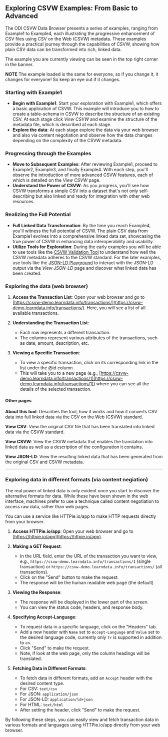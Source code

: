 ## Exploring CSVW Examples: From Basic to Advanced

The ODI CSVW Data Browser presents a series of examples, ranging from Example1 to Example4, each illustrating the progressive enhancement of CSV files using CSV on the Web (CSVW) metadata. These examples provide a practical journey through the capabilities of CSVW, showing how plain CSV data can be transformed into rich, linked data.

The example you are currently viewing can be seen in the top right corner in the banner.

**NOTE** The example loaded is the same for everyone, so if you change it, it changes for everyone! So keep an eye out if it changes.

### Starting with Example1

- **Begin with Example1**: Start your exploration with Example1, which offers a basic application of CSVW. This example will introduce you to how to create a table-schema in CSVW to describe the structure of an existing CSV. At each stage click *View CSVW* and examine the structure of the metadata file, which is described at each stage.
- **Explore the data**: At each stage explore the data via your web browser and also via content negotiation and observe how the data changes depending on the complexity of the CSVW metadata.

### Progressing through the Examples

- **Move to Subsequent Examples**: After reviewing Example1, proceed to Example2, Example3, and finally Example4. With each step, you'll observe the introduction of more advanced CSVW features, each of which is detailed on the *View CSVW* page.
- **Understand the Power of CSVW**: As you progress, you'll see how CSVW transforms a simple CSV into a dataset that's not only self-describing but also linked and ready for integration with other web resources.

### Realizing the Full Potential

- **Full Linked Data Transformation**: By the time you reach Example4, you'll witness the full potential of CSVW. The plain CSV data from Example1 evolves into a comprehensive linked data set, showcasing the true power of CSVW in enhancing data interoperability and usability.
- **Utilize Tools for Exploration**: During the early examples you will be able to use tools like the [CSVW Validation Tool](https://csvw.opendata.cz/validation) to understand how well the CSVW metadata adheres to the CSVW standard. For the later examples, use tools like the [JSON-LD Playground](https://json-ld.org/playground/) to interact with the JSON-LD output via the *View JSON-LD* page and discover what linked data has been created.

### Exploring the data (web browser)

1. **Access the Transaction List**: Open your web browser and go to [https://csvw-demo.learndata.info/transactions/](https://csvw-demo.learndata.info/transactions/). Here, you will see a list of all available transactions.

2. **Understanding the Transaction List**:
   - Each row represents a different transaction.
   - The columns represent various attributes of the transactions, such as date, amount, description, etc.

3. **Viewing a Specific Transaction**:
   - To view a specific transaction, click on its corresponding link in the list under the @id column
   - This will take you to a new page (e.g., [https://csvw-demo.learndata.info/transactions/1](https://csvw-demo.learndata.info/transactions/1)) where you can see all the details of the selected transaction.

#### Other pages

**About this tool**: Describes the tool, how it works and how it converts CSV data into full linked data via the CSV on the Web (CSVW) standard.

**View CSV**: View the original CSV file that has been translated into linked data via the CSVW standard.

**View CSVW**: View the CSVW metadata that enables the translation into linked data as well as a description of the configuration it contains.

**View JSON-LD**: View the resulting linked data that has been generated from the original CSV and CSVW metadata.

---

### Exploring data in different formats (via content negiation)

The real power of linked data is only evident once you start to discover the alternative formats for data. While these have been shown in the web interface, machines prefer to use a technique called content negotiation to access raw data, rather than web pages.

You can use a service like HTTPie.io/app to make HTTP requests directly from your browser.

1. **Access HTTPie.io/app**: Open your web browser and go to [https://httpie.io/app](https://httpie.io/app).

2. **Making a GET Request**:
   - In the URL field, enter the URL of the transaction you want to view, e.g., `https://csvw-demo.learndata.info/transactions/1` (single transaction) or `https://csvw-demo.learndata.info/transactions/` (all transactions).
   - Click on the "Send" button to make the request.
   - The response will be the human readable web page (the default)

3. **Viewing the Response**:
   - The response will be displayed in the lower part of the screen.
   - You can view the status code, headers, and response body.

4. **Specifying Accept-Language**:
   - To request data in a specific language, click on the "Headers" tab.
   - Add a new header with `Name` set to `Accept-Language` and `Value` set to the desired language code, currently only `fr` is supported in addition to `en`.
   - Click "Send" to make the request.
   - Note, if look at the web page, only the column headings will be translated.

5. **Fetching Data in Different Formats**:
   - To fetch data in different formats, add an `Accept` header with the desired content type.
   - For CSV: `text/csv`
   - For JSON: `application/json`
   - For JSON-LD: `application/ld+json`
   - For HTML: `text/html`
   - After setting the header, click "Send" to make the request.

By following these steps, you can easily view and fetch transaction data in various formats and languages using HTTPie.io/app directly from your web browser.